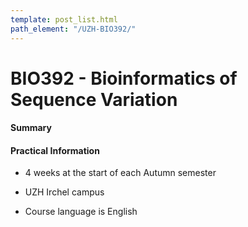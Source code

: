 ```yaml
---
template: post_list.html
path_element: "/UZH-BIO392/"
---
```


# BIO392 - Bioinformatics of Sequence Variation

#### Summary

#### Practical Information

* 4 weeks at the start of each Autumn semester
* UZH Irchel campus

* Course language is English


